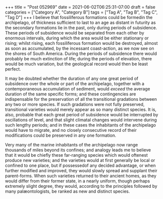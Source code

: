 +++
title = "Post 052969"
date = 2021-06-02T06:25:31-07:00
draft = false
categories = ["Category A", "Category B"]
tags = ["Tag A", "Tag B", "Tag C", "Tag D"]
+++
I believe that fossiliferous formations could be formedin the archipelago, of thickness sufficient to last to an age as distant in futurity as the secondary formations lie in the past, only during periods of subsidence. These periods of subsidence would be separated from each other by enormous intervals, during which the area would be either stationary or rising; whilst rising, each fossiliferous formation would be destroyed, almost as soon as accumulated, by the incessant coast-action, as we now see on the shores of South America. During the periods of subsidence there would probably be much extinction of life; during the periods of elevation, there would be much variation, but the geological record would then be least perfect.

It may be doubted whether the duration of any one great period of subsidence over the whole or part of the archipelago, together with a contemporaneous accumulation of sediment, would _exceed_ the average duration of the same specific forms; and these contingencies are indispensable for the preservation of all the transitional gradations between any two or more species. If such gradations were not fully preserved, transitional varieties would merely appear as so many distinct species. It is, also, probable that each great period of subsidence would be interrupted by oscillations of level, and that slight climatal changes would intervene during such lengthy periods; and in these cases the inhabitants of the archipelago would have to migrate, and no closely consecutive record of their modifications could be preserved in any one formation.

Very many of the marine inhabitants of the archipelago now range thousands of miles beyond its confines; and analogy leads me to believe that it would be chiefly these far-ranging species which would oftenest produce new varieties; and the varieties would at first generally be local or confined to one place, but if possessedof any decided advantage, or when further modified and improved, they would slowly spread and supplant their parent-forms. When such varieties returned to their ancient homes, as they would differ from their former state, in a nearly uniform, though perhaps extremely slight degree, they would, according to the principles followed by many palæontologists, be ranked as new and distinct species.
